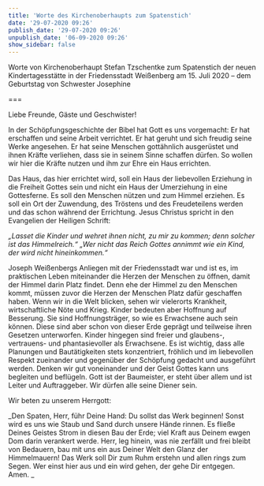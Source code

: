 ```yaml
---
title: 'Worte des Kirchenoberhaupts zum Spatenstich'
date: '29-07-2020 09:26'
publish_date: '29-07-2020 09:26'
unpublish_date: '06-09-2020 09:26'
show_sidebar: false
---
```


Worte von Kirchenoberhaupt Stefan Tzschentke zum Spatenstich der neuen Kindertagesstätte in der Friedensstadt Weißenberg am 15. Juli 2020 – dem Geburtstag von Schwester Josephine

===

Liebe Freunde, Gäste und Geschwister!

In der Schöpfungsgeschichte der Bibel hat Gott es uns vorgemacht:
Er hat erschaffen und seine Arbeit verrichtet. Er hat geruht und sich freudig seine Werke angesehen. Er hat seine Menschen gottähnlich ausgerüstet und ihnen Kräfte verliehen, dass sie in seinem Sinne schaffen dürfen. So wollen wir hier die Kräfte nutzen und ihm zur Ehre ein Haus errichten.

Das Haus, das hier errichtet wird, soll ein Haus der liebevollen Erziehung in die Freiheit Gottes sein und nicht ein Haus der Umerziehung in eine Gottesferne. Es soll den Menschen nützen und zum Himmel erziehen. Es soll ein Ort der Zuwendung, des Tröstens und des Freudeteilens werden und das schon während der Errichtung. Jesus Christus spricht in den Evangelien der Heiligen Schrift:

_„Lasset die Kinder und wehret ihnen nicht, zu mir zu kommen; denn solcher ist das Himmelreich.“ „Wer nicht das Reich Gottes annimmt wie ein Kind, der wird nicht hineinkommen.“_

Joseph Weißenbergs Anliegen mit der Friedensstadt war und ist es, im praktischen Leben miteinander die Herzen der Menschen zu öffnen, damit der Himmel darin Platz findet. Denn ehe der Himmel zu den Menschen kommt, müssen zuvor die Herzen der Menschen Platz dafür geschaffen haben. Wenn wir in die Welt blicken, sehen wir vielerorts Krankheit, wirtschaftliche Nöte und Krieg. Kinder bedeuten aber Hoffnung auf Besserung. Sie sind Hoffnungsträger, so wie es Erwachsene auch sein können. Diese sind aber schon von dieser Erde geprägt und teilweise ihren Gesetzen unterworfen. Kinder hingegen sind freier und glaubens-, vertrauens- und phantasievoller als Erwachsene. Es ist wichtig, dass alle Planungen und Bautätigkeiten stets konzentriert, fröhlich und im liebevollen Respekt zueinander und gegenüber der Schöpfung gedacht und ausgeführt werden. Denken wir gut voneinander und der Geist Gottes kann uns begleiten und beflügeln. Gott ist der Baumeister, er steht über allem und ist Leiter und Auftraggeber. Wir dürfen alle seine Diener sein.

Wir beten zu unserem Herrgott:

_Den Spaten, Herr, führ Deine Hand:
Du sollst das Werk beginnen!
Sonst wird es uns wie Staub und Sand
durch unsere Hände rinnen.
Es fließe Deines Geistes Strom
in diesen Bau der Erde;
viel Kraft aus Deinem ewgen Dom
darin verankert werde.
Herr, leg hinein, was nie zerfällt
und frei bleibt von Bedauern,
bau mit uns ein aus Deiner Welt
den Glanz der Himmelmauern!
Das Werk soll Dir zum Ruhm erstehn
und allen rings zum Segen.
Wer einst hier aus und ein wird gehen,
der gehe Dir entgegen.
Amen.
_